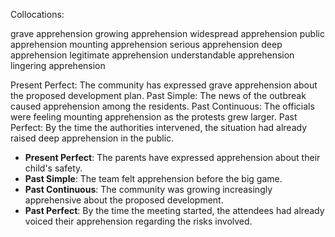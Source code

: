Collocations:

grave apprehension
growing apprehension
widespread apprehension
public apprehension
mounting apprehension
serious apprehension
deep apprehension
legitimate apprehension
understandable apprehension
lingering apprehension

Present Perfect: The community has expressed grave apprehension about the proposed development plan.
Past Simple: The news of the outbreak caused apprehension among the residents.
Past Continuous: The officials were feeling mounting apprehension as the protests grew larger.
Past Perfect: By the time the authorities intervened, the situation had already raised deep apprehension in the public.

- **Present Perfect**: The parents have expressed apprehension about their child's safety.
- **Past Simple**: The team felt apprehension before the big game.
- **Past Continuous**: The community was growing increasingly apprehensive about the proposed development.
- **Past Perfect**: By the time the meeting started, the attendees had already voiced their apprehension regarding the risks involved.
